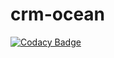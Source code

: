 # crm-ocean

[![Codacy Badge](https://api.codacy.com/project/badge/grade/9b4ae8191fa14e84977e81215157cf4f)](https://www.codacy.com/app/mononofuu/ocean-crm)
